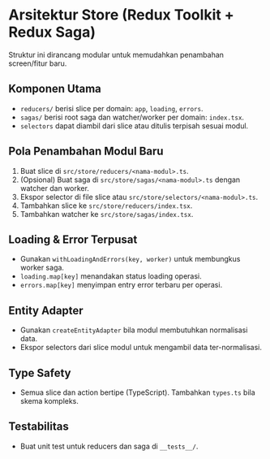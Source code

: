 # Arsitektur Store (Redux Toolkit + Redux Saga)

Struktur ini dirancang modular untuk memudahkan penambahan screen/fitur baru.

## Komponen Utama
- `reducers/` berisi slice per domain: `app`, `loading`, `errors`.
- `sagas/` berisi root saga dan watcher/worker per domain: `index.tsx`.
- `selectors` dapat diambil dari slice atau ditulis terpisah sesuai modul.

## Pola Penambahan Modul Baru
1. Buat slice di `src/store/reducers/<nama-modul>.ts`.
2. (Opsional) Buat saga di `src/store/sagas/<nama-modul>.ts` dengan watcher dan worker.
3. Ekspor selector di file slice atau `src/store/selectors/<nama-modul>.ts`.
4. Tambahkan slice ke `src/store/reducers/index.tsx`.
5. Tambahkan watcher ke `src/store/sagas/index.tsx`.

## Loading & Error Terpusat
- Gunakan `withLoadingAndErrors(key, worker)` untuk membungkus worker saga.
- `loading.map[key]` menandakan status loading operasi.
- `errors.map[key]` menyimpan entry error terbaru per operasi.

## Entity Adapter
- Gunakan `createEntityAdapter` bila modul membutuhkan normalisasi data.
- Ekspor selectors dari slice modul untuk mengambil data ter-normalisasi.

## Type Safety
- Semua slice dan action bertipe (TypeScript). Tambahkan `types.ts` bila skema kompleks.

## Testabilitas
- Buat unit test untuk reducers dan saga di `__tests__/`.